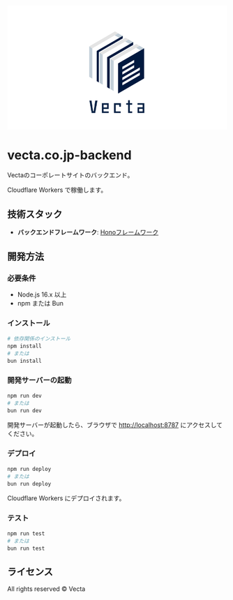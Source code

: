 ![hero.svg](public/assets/logo.svg)

# vecta.co.jp-backend

Vectaのコーポレートサイトのバックエンド。

Cloudflare Workers で稼働します。

## 技術スタック

- **バックエンドフレームワーク**: [Honoフレームワーク](https://hono-ja.pages.dev/)

## 開発方法

### 必要条件

- Node.js 16.x 以上
- npm または Bun

### インストール

```bash
# 依存関係のインストール
npm install
# または
bun install
```

### 開発サーバーの起動

```bash
npm run dev
# または
bun run dev
```

開発サーバーが起動したら、ブラウザで [http://localhost:8787](http://localhost:8787) にアクセスしてください。

### デプロイ

```bash
npm run deploy
# または
bun run deploy
```

Cloudflare Workers にデプロイされます。

### テスト

```bash
npm run test
# または
bun run test
```

## ライセンス

All rights reserved © Vecta
